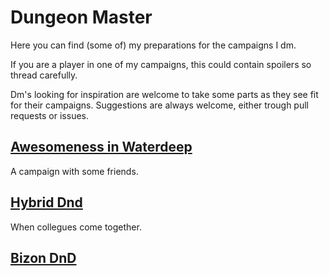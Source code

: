 # Dungeon Master
Here you can find (some of) my preparations for the campaigns I dm.

If you are a player in one of my campaigns, this could contain spoilers so thread carefully.

Dm's looking for inspiration are welcome to take some parts as they see fit for their campaigns. Suggestions are always welcome, either trough pull requests or issues.

## [Awesomeness in Waterdeep](Awesomeness%20in%20Waterdeep)
A campaign with some friends.

## [Hybrid Dnd](Hybrid%20DnD)
When collegues come together.

## [Bizon DnD](Bizon%20DnD)

